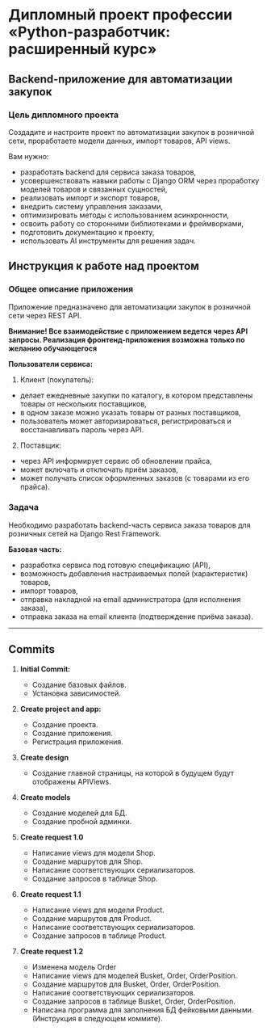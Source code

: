 # Дипломный проект профессии «Python-разработчик: расширенный курс»

## Backend-приложение для автоматизации закупок

### Цель дипломного проекта

Создадите и настроите проект по автоматизации закупок в розничной сети, проработаете модели данных, импорт товаров, API views.

Вам нужно:

* разработать backend для сервиса заказа товаров,
* усовершенствовать навыки работы с Django ORM через проработку моделей товаров и связанных сущностей,
* реализовать импорт и экспорт товаров,
* внедрить систему управления заказами,
* оптимизировать методы с использованием асинхронности,
* освоить работу со сторонними библиотеками и фреймворками,
* подготовить документацию к проекту,
* использовать AI инструменты для решения задач.

## Инструкция к работе над проектом

### Общее описание приложения

Приложение предназначено для автоматизации закупок в розничной сети через REST API.

**Внимание! Все взаимодействие с приложением ведется через API запросы. 
Реализация фронтенд-приложения возможна только по желанию обучающегося**

**Пользователи сервиса:**

1. Клиент (покупатель):

- делает ежедневные закупки по каталогу, в котором представлены товары от нескольких поставщиков,
- в одном заказе можно указать товары от разных поставщиков,
- пользователь может авторизироваться, регистрироваться и восстанавливать пароль через API.
    
2. Поставщик:

- через API информирует сервис об обновлении прайса,
- может включать и отключать приём заказов,
- может получать список оформленных заказов (с товарами из его прайса).

### Задача

Необходимо разработать backend-часть сервиса заказа товаров для розничных сетей на Django Rest Framework.

**Базовая часть:**
* разработка сервиса под готовую спецификацию (API),
* возможность добавления настраиваемых полей (характеристик) товаров,
* импорт товаров,
* отправка накладной на email администратора (для исполнения заказа),
* отправка заказа на email клиента (подтверждение приёма заказа).
  
-----

## Commits
1) **Initial Commit:**
   * Создание базовых файлов.
   * Установка зависимостей.
  
2) **Create project and app:**
   * Создание проекта.
   * Создание приложения.
   * Регистрация приложения.

3) **Create design**
    * Создание главной страницы, на которой в будущем будут отображены APIViews.
  
4) **Create models**
   * Создание моделей для БД.
   * Создание пробной админки.

5) **Create request 1.0**
   * Написание views для модели Shop.
   * Создание маршрутов для Shop.
   * Написание соответствующих сериализаторов.
   * Создание запросов в таблице Shop.

6) **Create request 1.1**
   * Написание views для модели Product.
   * Создание маршрутов для Product.
   * Написание соответствующих сериализаторов.
   * Создание запросов в таблице Product.

7) **Create request 1.2**
   * Изменена модель Order
   * Написание views для моделей Busket, Order, OrderPosition.
   * Создание маршрутов для Busket, Order, OrderPosition.
   * Написание соответствующих сериализаторов.
   * Создание запросов в таблице Busket, Order, OrderPosition.
   * Написана программа для заполнения БД фейковыми данными. (Инструкция в следующем коммите).
  